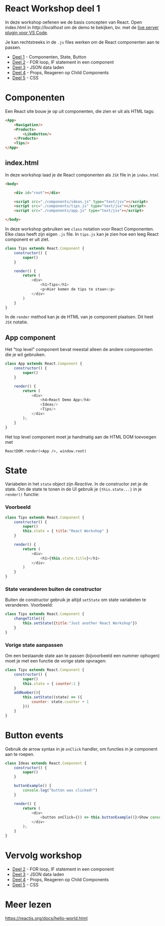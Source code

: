 # React Workshop deel 1

In deze workshop oefenen we de basis concepten van React. Open index.html in *http://localhost* om de demo te bekijken, bv. met de [live server plugin voor VS Code](https://marketplace.visualstudio.com/items?itemName=ritwickdey.LiveServer).

Je kan rechtstreeks in de `.js` files werken om de React componenten aan te passen.

 - [Deel 1](./README.md) - Componenten, State, Button
 - [Deel 2](./tutorial/deel2.md) - FOR loop, IF statement in een component
 - [Deel 3](./tutorial/deel3.md) - JSON data laden
 - [Deel 4](./tutorial/deel4.md) - Props, Reageren op Child Components
 - [Deel 5](./tutorial/deel5.md) - CSS
 
# Componenten

Een React site bouw je op uit componenten, die zien er uit als HTML tags:

```html
<App>
    <Navigation/>
    <Products>
        <LikeButton/>
    </Products>
    <Tips/>
</App>
```

## index.html

In deze workshop laad je de React componenten als `JSX` file in je `index.html`

```html
<body>

    <div id="root"></div>

    <script src="./components/ideas.js" type="text/jsx"></script>
    <script src="./components/tips.js" type="text/jsx"></script>
    <script src="./components/app.js" type="text/jsx"></script>

</body>
```

In deze workshop gebruiken we `class` notation voor React Componenten. Elke class heeft zijn eigen `.js` file. In `tips.js` kan je zien hoe een leeg React component er uit ziet. 

```javascript
class Tips extends React.Component {
    constructor() {
        super()
    }

    render() {
        return (
            <div>
                <h1>Tips</h1>
                <p>Hier komen de tips te staan</p>
            </div>
        )
    }
}
```

In de `render` method kan je de HTML van je component plaatsen. Dit heet `JSX` notatie.

## App component

Het "top level" component bevat meestal alleen de andere componenten die je wil gebruiken. 

```javascript
class App extends React.Component {
    constructor() {
        super()
    }

    render() {
        return (
            <div>
                <h4>React Demo App</h4>
                <Ideas/>
                <Tips/>
            </div>
        );
    }
}
```
Het top level component moet je handmatig aan de HTML DOM toevoegen met

```
ReactDOM.render(<App />, window.root)
```

# State

Variabelen in het `state` object zijn *Reactive*. In de constructor zet je de state. Om de state te tonen in de UI gebruik je `{this.state...}` in je `render()` functie:

### Voorbeeld

```javascript
class Tips extends React.Component {
    constructor() {
        super()
        this.state = { title:"React Workshop" }
    }

    render() {
        return (
            <div>
                <h1>{this.state.title}</h1>
            </div>
        )
    }
}
```

### State veranderen buiten de constructor

Buiten de constructor gebruik je altijd `setState` om state variabelen te veranderen. Voorbeeld:
```javascript
class Tips extends React.Component {
    changeTitle(){
        this.setState({title:"Just another React Workshop"})
    }
}
```

### Vorige state aanpassen

Om een bestaande state aan te passen (bijvoorbeeld een nummer ophogen) moet je met een functie de vorige state opvragen:

```javascript
class Tips extends React.Component {
    constructor() {
        super()
        this.state = { counter:1 }
    }
    addNumber(){
        this.setState((state) => ({
            counter: state.counter + 1
        }))
    }
}
```

# Button events

Gebruik de arrow syntax in je `onClick` handler, om functies in je component aan te roepen.

```javascript
class Ideas extends React.Component {
    constructor() {
        super()
    }

    buttonExample() {
        console.log("button was clicked!")
    }

    render() {
        return (
            <div>
                <button onClick={() => this.buttonExample()}>Show console message</button>
            </div>
        );
    }
}
```


# Vervolg workshop

 - [Deel 2](./tutorial/deel2.md) - FOR loop, IF statement in een component
 - [Deel 3](./tutorial/deel3.md) - JSON data laden
 - [Deel 4](./tutorial/deel4.md) - Props, Reageren op Child Components
 - [Deel 5](./tutorial/deel5.md) - CSS

# Meer lezen

https://reactjs.org/docs/hello-world.html